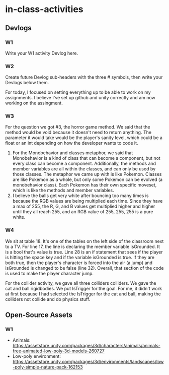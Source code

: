 # in-class-activities
## Devlogs
### W1
Write your W1 activity Devlog here.

### W2
Create future Devlog sub-headers with the three # symbols, then write your Devlogs below them.

For today, I focused on setting everything up to be able to work on my assignments. I believe I've set up github and unity correctly and am now working on the assingment. 

### W3
For the question we got #3, the horror game method. We said that the method would be void because it doesn't need to return anything. The parameter it would take would be the player's sanity level, which could be a float or an int depending on how the developer wants to code it. 

1. For the Monobehavior and classes metaphor, we said that Monobehavior is a kind of class that can become a component, but not every class can become a component. Additionally, the methods and member variables are all within the classes, and can only be used by those classes. The metaphor we came up with is like Pokemon. Classes are like Pokemon as a whole, but only some Pokemon can be evolved (a monobehavior class). Each Pokemon has their own specific moveset, which is like the methods and member variables. 
2. I believe the balls get very white after bouncing too many times is because the RGB values are being multiplied each time. Since they have a max of 255, the R, G, and B values get multiplied higher and higher until they all reach 255, and an RGB value of 255, 255, 255 is a pure white.  


### W4
We sit at table 18. It's one of the tables on the left side of the classroom next to a TV. 
For line 17, the line is declaring the member variable isGrounded. It is a bool that's value is true. Line 28 is an if statement that sees if the player is hitting the space key and if the variable isGrounded is true. If they are both true, then the player's character is forced into the air (a jump) and isGrounded is changed to be false (line 32). Overall, that section of the code is used to make the player character jump.  

For the collider activity, we gave all three colliders colliders. We gave the cat and ball rigidbodies. We put IsTrigger for the goal. For me, it didn't work at first because I had selected the IsTrigger for the cat and ball, making the colliders not collide and do physics stuff. 
## Open-Source Assets
### W1
- Animals: https://assetstore.unity.com/packages/3d/characters/animals/animals-free-animated-low-poly-3d-models-260727 
- Low-poly environment: https://assetstore.unity.com/packages/3d/environments/landscapes/low-poly-simple-nature-pack-162153 
